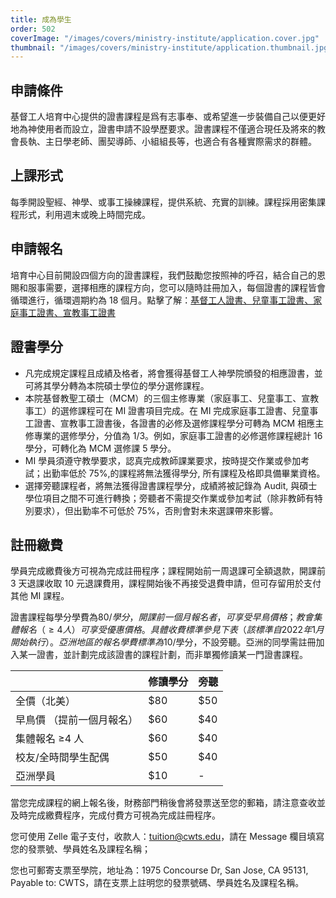 ```yaml
---
title: 成為學生
order: 502
coverImage: "/images/covers/ministry-institute/application.cover.jpg"
thumbnail: "/images/covers/ministry-institute/application.thumbnail.jpg"
---
```


## 申請條件

基督工人培育中心提供的證書課程是爲有志事奉、或希望進一步裝備自己以便更好地為神使用者而設立，證書申請不設學歷要求。證書課程不僅適合現任及將來的教會長執、主日學老師、團契導師、小組組長等，也適合有各種實際需求的群體。

## 上課形式

每季開設聖經、神學、或事工操練課程，提供系統、充實的訓練。課程採用密集課程形式，利用週末或晚上時間完成。

## 申請報名

培育中心目前開設四個方向的證書課程，我們鼓勵您按照神的呼召，結合自己的恩賜和服事需要，選擇相應的課程方向，您可以隨時註冊加入，每個證書的課程皆會循環進行，循環週期約為 18 個月。點擊了解：[基督工人證書、兒童事工證書、家庭事工證書、宣教事工證書](/zh/ministry-institute/catalog)

## 證書學分

- 凡完成規定課程且成績及格者，將會獲得基督工人神學院頒發的相應證書，並可將其學分轉為本院碩士學位的學分選修課程。
- 本院基督教聖工碩士（MCM）的三個主修專業（家庭事工、兒童事工、宣教事工）的選修課程可在 MI 證書項目完成。在 MI 完成家庭事工證書、兒童事工證書、宣教事工證書後，各證書的必修及選修課程學分可轉為 MCM 相應主修專業的選修學分，分值為 1/3。例如，家庭事工證書的必修選修課程總計 16 學分，可轉化為 MCM 選修課 5 學分。
- MI 學員須遵守教學要求，認真完成教師課業要求，按時提交作業或參加考試；出勤率低於 75%,的課程將無法獲得學分, 所有課程及格即具備畢業資格。
- 選擇旁聽課程者，將無法獲得證書課程學分，成績將被記錄為 Audit, 與碩士學位項目之間不可進行轉換；旁聽者不需提交作業或參加考試（除非教師有特別要求），但出勤率不可低於 75%，否則會對未來選課帶來影響。

## 註冊繳費

學員完成繳費後方可視為完成註冊程序；課程開始前一周退課可全額退款，開課前 3 天退課收取 10 元退課費用，課程開始後不再接受退費申請，但可存留用於支付其他 MI 課程。

證書課程每學分學費為$80/學分，開課前一個月報名者，可享受早鳥價格；教會集體報名（≥ 4 人）可享受優惠價格。具體收費標準參見下表（該標準自 2022 年 1 月開始執行）。亞洲地區的報名學費標準為$10/學分，不設旁聽。亞洲的同學需註冊加入某一證書，並計劃完成該證書的課程計劃，而非單獨修讀某一門證書課程。

|                           | 修讀學分 | 旁聽 |
| ------------------------- | -------- | ---- |
| 全價（北美）               | $80      | $50  |
| 早鳥價 （提前一個月報名） | $60      | $40  |
| 集體報名 ≥4 人            | $60      | $40  |
| 校友/全時間學生配偶       | $50      | $40  |
| 亞洲學員                 | $10      | - |

當您完成課程的網上報名後，財務部門稍後會將發票送至您的郵箱，請注意查收並及時完成繳費程序，完成付費方可視為完成註冊程序。

您可使用 Zelle 電子支付，收款人：tuition@cwts.edu，請在 Message 欄目填寫您的發票號、學員姓名及課程名稱；

您也可郵寄支票至學院，地址為：1975 Concourse Dr, San Jose, CA 95131, Payable to: CWTS，請在支票上註明您的發票號碼、學員姓名及課程名稱。
